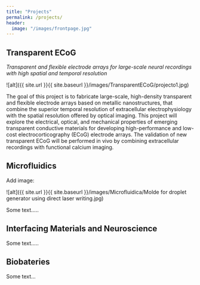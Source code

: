 ```yaml
---
title: "Projects"
permalink: /projects/
header:
  image: "/images/frontpage.jpg"
---
```


## Transparent ECoG 

*Transparent and flexible electrode arrays for large-scale neural recordings with high spatial and temporal resolution*

![alt]({{ site.url }}{{ site.baseurl }}/images/TransparentECoG/projecto1.jpg)

The goal of this project is to fabricate large-scale, high-density transparent and flexible electrode arrays based on
metallic nanostructures, that combine the superior temporal resolution of extracellular electrophysiology with the
spatial resolution offered by optical imaging. This project will explore the electrical, optical, and mechanical properties of emerging transparent conductive materials for developing high-performance and low-cost electrocorticography (ECoG) electrode arrays. The validation of new transparent ECoG will be performed in vivo by combining extracellular recordings with functional calcium imaging.


## Microfluidics
Add image:

![alt]({{ site.url }}{{ site.baseurl }}/images/Microfluidica/Molde for droplet generator using direct laser writing.jpg)

Some text.....

## Interfacing Materials and Neuroscience 
Some text.....


## Biobateries 
Some text...





